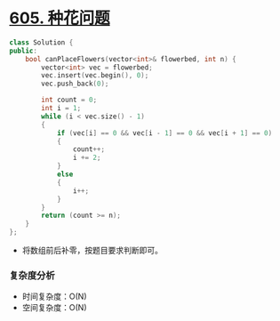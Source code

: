 # [605. 种花问题](https://leetcode-cn.com/problems/can-place-flowers/)

```cpp
class Solution {
public:
    bool canPlaceFlowers(vector<int>& flowerbed, int n) {
        vector<int> vec = flowerbed;
        vec.insert(vec.begin(), 0);
        vec.push_back(0);

        int count = 0;
        int i = 1;
        while (i < vec.size() - 1)
        {
            if (vec[i] == 0 && vec[i - 1] == 0 && vec[i + 1] == 0)
            {
                count++;
                i += 2;
            }
            else
            {
                i++;
            }
        }
        return (count >= n);
    }
};
```

- 将数组前后补零，按题目要求判断即可。



### 复杂度分析

- 时间复杂度：O(N)
- 空间复杂度：O(N)